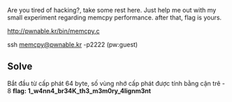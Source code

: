 Are you tired of hacking?, take some rest here.
Just help me out with my small experiment regarding memcpy performance. 
after that, flag is yours.

http://pwnable.kr/bin/memcpy.c

ssh memcpy@pwnable.kr -p2222 (pw:guest)


## Solve 
Bắt đầu từ cấp phát 64 byte, số vùng nhớ cấp phát được tính bằng cận trê - 8
**flag: 1_w4nn4_br34K_th3_m3m0ry_4lignm3nt**